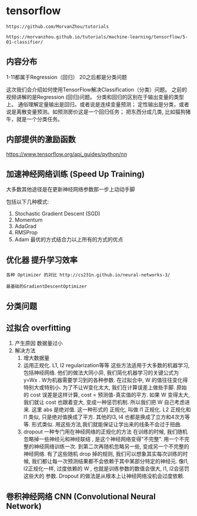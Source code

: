 # tensorflow

    https://github.com/MorvanZhou/tutorials
    
    https://morvanzhou.github.io/tutorials/machine-learning/tensorflow/5-01-classifier/

## 内容分布
1-11都属于Regression（回归）
20之后都是分类问题

这次我们会介绍如何使用TensorFlow解决Classification（分类）问题。 之前的视频讲解的是Regression (回归)问题。 分类和回归的区别在于输出变量的类型上。 通俗理解定量输出是回归，或者说是连续变量预测； 定性输出是分类，或者说是离散变量预测。如预测房价这是一个回归任务； 把东西分成几类, 比如猫狗猪牛，就是一个分类任务。
    
## 内部提供的激励函数
https://www.tensorflow.org/api_guides/python/nn
## 加速神经网络训练 (Speed Up Training)
大多数其他途径是在更新神经网络参数那一步上动动手脚

包括以下几种模式:
1. Stochastic Gradient Descent (SGD)
1. Momentum
1. AdaGrad
1. RMSProp
1. Adam 最优的方式结合力以上所有的方式的优点
## 优化器 提升学习效率
    各种 Optimizer 的对比 http://cs231n.github.io/neural-networks-3/
    
    最基础的GradientDescentOptimizer

## 分类问题
## 过拟合 overfitting
1. 产生原因 数据量过小
1. 解决方法
    1. 增大数据量
    1. 运用正规化. L1, l2 regularization等等
        这些方法适用于大多数的机器学习, 包括神经网络. 他们的做法大同小异, 我们简化机器学习的关键公式为 y=Wx . W为机器需要学习到的各种参数. 在过拟合中, W 的值往往变化得特别大或特别小. 为了不让W变化太大, 我们在计算误差上做些手脚. 原始的 cost 误差是这样计算, cost = 预测值-真实值的平方. 如果 W 变得太大, 我们就让 cost 也跟着变大, 变成一种惩罚机制. 所以我们把 W 自己考虑进来. 这里 abs 是绝对值. 这一种形式的 正规化, 叫做 l1 正规化. L2 正规化和 l1 类似, 只是绝对值换成了平方. 其他的l3, l4 也都是换成了立方和4次方等等. 形式类似. 用这些方法,我们就能保证让学出来的线条不会过于扭曲.
    1. dropout 一种专门用在神经网络的正规化的方法
        在训练的时候, 我们随机忽略掉一些神经元和神经联结 , 是这个神经网络变得”不完整”. 用一个不完整的神经网络训练一次.
        到第二次再随机忽略另一些, 变成另一个不完整的神经网络. 有了这些随机 drop 掉的规则, 我们可以想象其实每次训练的时候, 我们都让每一次预测结果都不会依赖于其中某部分特定的神经元. 像l1, l2正规化一样, 过度依赖的 W , 也就是训练参数的数值会很大, l1, l2会惩罚这些大的 参数. Dropout 的做法是从根本上让神经网络没机会过度依赖.
## 卷积神经网络 CNN (Convolutional Neural Network)

